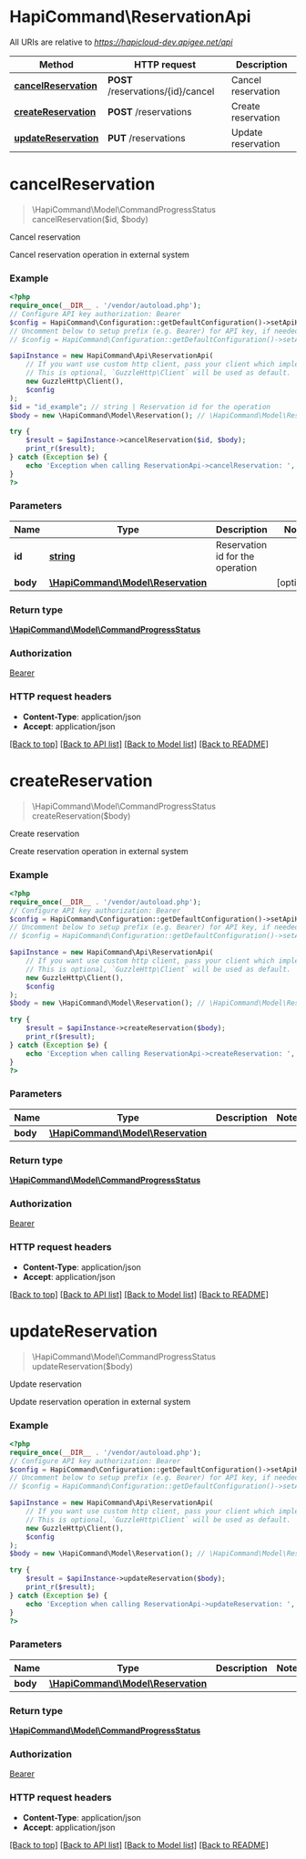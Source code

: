 # HapiCommand\ReservationApi

All URIs are relative to *https://hapicloud-dev.apigee.net/api*

Method | HTTP request | Description
------------- | ------------- | -------------
[**cancelReservation**](ReservationApi.md#cancelReservation) | **POST** /reservations/{id}/cancel | Cancel reservation
[**createReservation**](ReservationApi.md#createReservation) | **POST** /reservations | Create reservation
[**updateReservation**](ReservationApi.md#updateReservation) | **PUT** /reservations | Update reservation

# **cancelReservation**
> \HapiCommand\Model\CommandProgressStatus cancelReservation($id, $body)

Cancel reservation

Cancel reservation operation in external system

### Example
```php
<?php
require_once(__DIR__ . '/vendor/autoload.php');
// Configure API key authorization: Bearer
$config = HapiCommand\Configuration::getDefaultConfiguration()->setApiKey('Authorization', 'YOUR_API_KEY');
// Uncomment below to setup prefix (e.g. Bearer) for API key, if needed
// $config = HapiCommand\Configuration::getDefaultConfiguration()->setApiKeyPrefix('Authorization', 'Bearer');

$apiInstance = new HapiCommand\Api\ReservationApi(
    // If you want use custom http client, pass your client which implements `GuzzleHttp\ClientInterface`.
    // This is optional, `GuzzleHttp\Client` will be used as default.
    new GuzzleHttp\Client(),
    $config
);
$id = "id_example"; // string | Reservation id for the operation
$body = new \HapiCommand\Model\Reservation(); // \HapiCommand\Model\Reservation | 

try {
    $result = $apiInstance->cancelReservation($id, $body);
    print_r($result);
} catch (Exception $e) {
    echo 'Exception when calling ReservationApi->cancelReservation: ', $e->getMessage(), PHP_EOL;
}
?>
```

### Parameters

Name | Type | Description  | Notes
------------- | ------------- | ------------- | -------------
 **id** | [**string**](../Model/.md)| Reservation id for the operation |
 **body** | [**\HapiCommand\Model\Reservation**](../Model/Reservation.md)|  | [optional]

### Return type

[**\HapiCommand\Model\CommandProgressStatus**](../Model/CommandProgressStatus.md)

### Authorization

[Bearer](../../README.md#Bearer)

### HTTP request headers

 - **Content-Type**: application/json
 - **Accept**: application/json

[[Back to top]](#) [[Back to API list]](../../README.md#documentation-for-api-endpoints) [[Back to Model list]](../../README.md#documentation-for-models) [[Back to README]](../../README.md)

# **createReservation**
> \HapiCommand\Model\CommandProgressStatus createReservation($body)

Create reservation

Create reservation operation in external system

### Example
```php
<?php
require_once(__DIR__ . '/vendor/autoload.php');
// Configure API key authorization: Bearer
$config = HapiCommand\Configuration::getDefaultConfiguration()->setApiKey('Authorization', 'YOUR_API_KEY');
// Uncomment below to setup prefix (e.g. Bearer) for API key, if needed
// $config = HapiCommand\Configuration::getDefaultConfiguration()->setApiKeyPrefix('Authorization', 'Bearer');

$apiInstance = new HapiCommand\Api\ReservationApi(
    // If you want use custom http client, pass your client which implements `GuzzleHttp\ClientInterface`.
    // This is optional, `GuzzleHttp\Client` will be used as default.
    new GuzzleHttp\Client(),
    $config
);
$body = new \HapiCommand\Model\Reservation(); // \HapiCommand\Model\Reservation | 

try {
    $result = $apiInstance->createReservation($body);
    print_r($result);
} catch (Exception $e) {
    echo 'Exception when calling ReservationApi->createReservation: ', $e->getMessage(), PHP_EOL;
}
?>
```

### Parameters

Name | Type | Description  | Notes
------------- | ------------- | ------------- | -------------
 **body** | [**\HapiCommand\Model\Reservation**](../Model/Reservation.md)|  |

### Return type

[**\HapiCommand\Model\CommandProgressStatus**](../Model/CommandProgressStatus.md)

### Authorization

[Bearer](../../README.md#Bearer)

### HTTP request headers

 - **Content-Type**: application/json
 - **Accept**: application/json

[[Back to top]](#) [[Back to API list]](../../README.md#documentation-for-api-endpoints) [[Back to Model list]](../../README.md#documentation-for-models) [[Back to README]](../../README.md)

# **updateReservation**
> \HapiCommand\Model\CommandProgressStatus updateReservation($body)

Update reservation

Update reservation operation in external system

### Example
```php
<?php
require_once(__DIR__ . '/vendor/autoload.php');
// Configure API key authorization: Bearer
$config = HapiCommand\Configuration::getDefaultConfiguration()->setApiKey('Authorization', 'YOUR_API_KEY');
// Uncomment below to setup prefix (e.g. Bearer) for API key, if needed
// $config = HapiCommand\Configuration::getDefaultConfiguration()->setApiKeyPrefix('Authorization', 'Bearer');

$apiInstance = new HapiCommand\Api\ReservationApi(
    // If you want use custom http client, pass your client which implements `GuzzleHttp\ClientInterface`.
    // This is optional, `GuzzleHttp\Client` will be used as default.
    new GuzzleHttp\Client(),
    $config
);
$body = new \HapiCommand\Model\Reservation(); // \HapiCommand\Model\Reservation | 

try {
    $result = $apiInstance->updateReservation($body);
    print_r($result);
} catch (Exception $e) {
    echo 'Exception when calling ReservationApi->updateReservation: ', $e->getMessage(), PHP_EOL;
}
?>
```

### Parameters

Name | Type | Description  | Notes
------------- | ------------- | ------------- | -------------
 **body** | [**\HapiCommand\Model\Reservation**](../Model/Reservation.md)|  |

### Return type

[**\HapiCommand\Model\CommandProgressStatus**](../Model/CommandProgressStatus.md)

### Authorization

[Bearer](../../README.md#Bearer)

### HTTP request headers

 - **Content-Type**: application/json
 - **Accept**: application/json

[[Back to top]](#) [[Back to API list]](../../README.md#documentation-for-api-endpoints) [[Back to Model list]](../../README.md#documentation-for-models) [[Back to README]](../../README.md)


